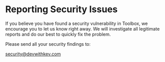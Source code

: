 # Reporting Security Issues

If you believe you have found a security vulnerability in Toolbox, we encourage you to let us know right away. We will investigate all legitimate reports and do our best to quickly fix the problem.

Please send all your security findings to:

security@devwithkev.com